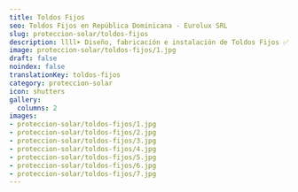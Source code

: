 ```yaml
---
title: Toldos Fijos
seo: Toldos Fijos en República Dominicana - Eurolux SRL
slug: proteccion-solar/toldos-fijos
description: llll➤ Diseño, fabricación e instalación de Toldos Fijos ✅ y todo tipo de envolvente y fachada ligera para su proyecto.
image: proteccion-solar/toldos-fijos/1.jpg
draft: false
noindex: false
translationKey: toldos-fijos
category: proteccion-solar
icon: shutters
gallery:
  columns: 2
images:
- proteccion-solar/toldos-fijos/1.jpg
- proteccion-solar/toldos-fijos/2.jpg
- proteccion-solar/toldos-fijos/3.jpg
- proteccion-solar/toldos-fijos/4.jpg
- proteccion-solar/toldos-fijos/5.jpg
- proteccion-solar/toldos-fijos/6.jpg
- proteccion-solar/toldos-fijos/7.jpg
---
```

